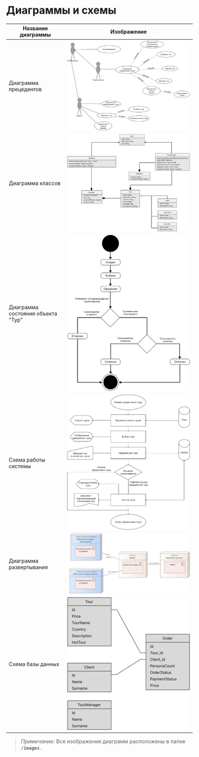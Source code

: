 # Диаграммы и схемы

| **Название диаграммы**        | **Изображение**                                               |
|-------------------------------|--------------------------------------------------------------|
| Диаграмма прецедентов          | ![Диаграмма прецедентов](./images/use_case_diagram.png)       |
| Диаграмма классов              | ![Диаграмма классов](./images/class_diagram.png)             |
| Диаграмма состояния объекта "Тур" | ![Диаграмма состояния](./images/state_diagram.png)         |
| Схема работы системы           | ![Схема работы системы](./images/system_workflow.png)        |
| Диаграмма развертывания         | ![Диаграмма развертывания](./images/deployment_diagram.png)  |
| Схема базы данных              | ![Схема базы данных](./images/database_schema.png)           |

> _Примечание_: Все изображения диаграмм расположены в папке **`/images`**.